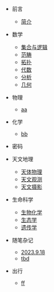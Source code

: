 - 前言
    - [简介](si/README.md)
    
- 数学
    - [集合与逻辑](si/Math/base.md)
    - [范畴](si/Math/111.md)
    - [拓扑](si/Math/func.md)
    - [代数](si/Math/object.md)
    - [分析](si/Math/111.md)
    - [几何](si/Math/222.md)
- 物理
    - [aa](si/Math/111.md)
- 化学
    - [bb](si/Math/222.md)
- 密码
- 天文地理
    - [天体物理](si/Math/111.md)
    - [天文观测](si/Math/222.md)
    - [天文摄影](si/Math/111.md)
- 生命科学
    - [生物化学](si/Python/base.md)
    - [生态学](si/Python/func.md)
    - [遗传学](si/Python/object.md)

- 随笔杂记
    - [2023.9.18](si/recap/230918.md)
    - [tbd](si/Math/111.md)
- 出行
    - [ff](si/Math/111.md)